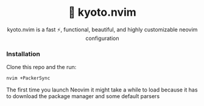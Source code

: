 <h1 align="center">🦚 kyoto.nvim</h1>

<p align="center">kyoto.nvim is a fast ⚡, functional, beautiful, and highly customizable neovim configuration</p>

### Installation

Clone this repo and the run:

```bash
nvim +PackerSync

```
The first time you launch Neovim it might take a while to load because it has to download the package manager and some default parsers
